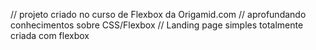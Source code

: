 // projeto criado no curso de Flexbox da Origamid.com
// aprofundando conhecimentos sobre CSS/Flexbox
// Landing page simples totalmente criada com flexbox
